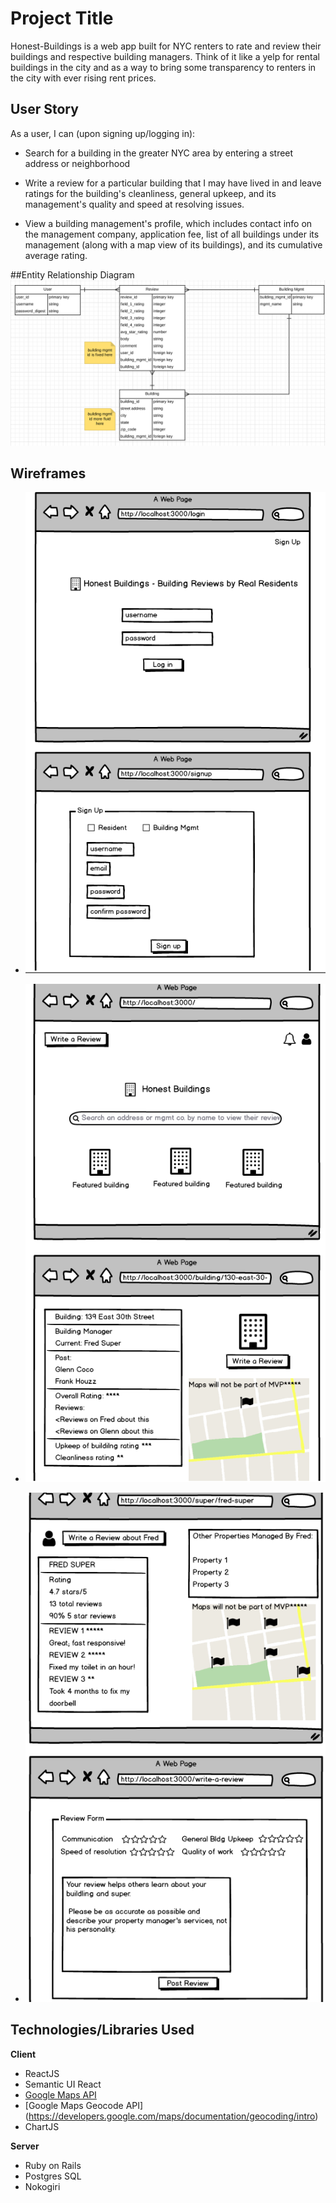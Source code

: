 # Project Title

Honest-Buildings is a web app built for NYC renters to rate and review their buildings and respective building managers. Think of it like a yelp for rental buildings in the city and as a way to bring some transparency to renters in the city with ever rising rent prices.

## User Story

As a user, I can (upon signing up/logging in):
* Search for a building in the greater NYC area by entering a street address or neighborhood

* Write a review for a particular building that I may have lived in and leave ratings for the building's cleanliness, general upkeep, and its management's quality and speed at resolving issues.

* View a building management's profile, which includes contact info on the management company, application fee, list of all buildings under its management (along with a map view of its buildings), and its cumulative average rating.

##Entity Relationship Diagram
![Image of ERD Diagram](https://github.com/rkoko/honest-buildings-Frontend/blob/master/public/erd.png)


## Wireframes

* ![Wireframe1](https://github.com/rkoko/honest-buildings-Frontend/blob/master/public/wireframe1.png)

* ![Wireframe2](https://github.com/rkoko/honest-buildings-Frontend/blob/master/public/wireframe2.png)

* ![Wireframe3](https://github.com/rkoko/honest-buildings-Frontend/blob/master/public/wireframe3.png)

## Technologies/Libraries Used
**Client**
  * ReactJS
  * Semantic UI React
  * [Google Maps API ](https://www.npmjs.com/package/google-map-react)
  * [Google Maps Geocode API] (https://developers.google.com/maps/documentation/geocoding/intro)
  * ChartJS

**Server**
  * Ruby on Rails
  * Postgres SQL
  * Nokogiri
